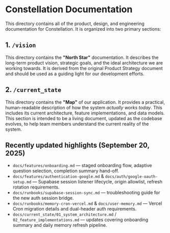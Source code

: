# Constellation Documentation

This directory contains all of the product, design, and engineering documentation for Constellation. It is organized into two primary sections:

## 1. `/vision`

This directory contains the **"North Star"** documentation. It describes the long-term product vision, strategic goals, and the ideal architecture we are working towards. It is derived from the original Product Strategy document and should be used as a guiding light for our development efforts.

## 2. `/current_state`

This directory contains the **"Map"** of our application. It provides a practical, human-readable description of how the system *actually works today*. This includes its current architecture, feature implementations, and data models. This section is intended to be a living document, updated as the codebase evolves, to help team members understand the current reality of the system.

## Recently updated highlights (September 20, 2025)
- `docs/features/onboarding.md` — staged onboarding flow, adaptive question selection, completion summary hand-off.
- `docs/features/authentication-google.md` & `docs/auth/google-oauth-setup.md` — Supabase session listener lifecycle, origin allowlist, refresh rotation requirements.
- `docs/runbooks/supabase-session-sync.md` — troubleshooting guide for the new auth session bridge.
- `docs/runbooks/memory-cron-vercel.md` & `docs/user-memory.md` — Vercel Cron migration details and dual-header auth requirements.
- `docs/current_state/01_system_architecture.md` / `02_feature_implementations.md` — updates covering onboarding summary and daily memory refresh pipeline.
